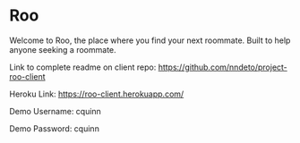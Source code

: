 # Roo
Welcome to Roo, the place where you find your next roommate. Built to help anyone seeking a roommate. 

Link to complete readme on client repo: https://github.com/nndeto/project-roo-client

Heroku Link: https://roo-client.herokuapp.com/

Demo Username: cquinn

Demo Password: cquinn